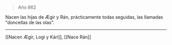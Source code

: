 > Año 862

Nacen las hijas de Ægir y Rán, prácticamente todas seguidas, las llamadas "doncellas de las olas".

---

[[Nacen Ægir, Logi y Kári]], [[Nace Rán]]